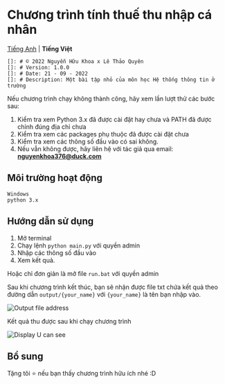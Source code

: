 # Chương trình tính thuế thu nhập cá nhân
[Tiếng Anh](https://github.com/kr4zym3nvn/tinh-thue-thu-nhap-ca-nhan/tree/master) | **Tiếng Việt**
```
[]: # © 2022 Nguyễn Hữu Khoa x Lê Thảo Quyên
[]: # Version: 1.0.0
[]: # Date: 21 - 09 - 2022
[]: # Description: Một bài tập nhỏ của môn học Hệ thống thông tin ở trường
```
Nếu chương trình chạy không thành công, hãy xem lần lượt thử các bước sau:
1. Kiểm tra xem Python 3.x đã được cài đặt hay chưa và PATH đã được chỉnh đúng địa chỉ chưa 
2. Kiểm tra xem các packages phụ thuộc đã được cài đặt chưa
3. Kiểm tra xem các thông số đầu vào có sai không.
4. Nếu vẫn không được, hãy liên hệ với tác giả qua email: **nguyenkhoa376@duck.com**

## Môi trường hoạt động

```
Windows
python 3.x
```

## Hướng dẫn sử dụng

1. Mở terminal
2. Chạy lệnh `python main.py` với quyền admin
3. Nhập các thông số đầu vào
4. Xem kết quả.

Hoặc chỉ đơn giản là mở file ```run.bat``` với quyền admin

Sau khi chương trình kết thúc, bạn sẽ nhận được file txt chứa kết quả theo đường dẫn ```output/{your_name}``` với ```{your_name}``` là tên bạn nhập vào.

![](https://img.upanh.tv/2022/09/21/image3a1dceed65d66f85.png "Output file address")


Kết quả thu được sau khi chạy chương trình

![Display U can see](https://img.upanh.tv/2022/09/21/image44af2b60639a8118.png "Display you can see after all")


## Bổ sung
Tặng tôi ⭐️ nếu bạn thấy chương trình hữu ích nhé :D

